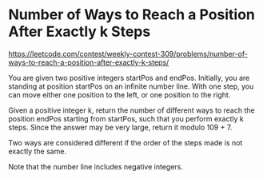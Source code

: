 # Number of Ways to Reach a Position After Exactly k Steps

https://leetcode.com/contest/weekly-contest-309/problems/number-of-ways-to-reach-a-position-after-exactly-k-steps/

You are given two positive integers startPos and endPos. Initially, you are standing at position startPos on an infinite number line. With one step, you can move either one position to the left, or one position to the right.

Given a positive integer k, return the number of different ways to reach the position endPos starting from startPos, such that you perform exactly k steps. Since the answer may be very large, return it modulo 109 + 7.

Two ways are considered different if the order of the steps made is not exactly the same.

Note that the number line includes negative integers.
